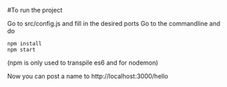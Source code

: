 #To run the project

Go to src/config.js and fill in the desired ports 
Go to the commandline and do

    npm install
    npm start

(npm is only used to transpile es6 and for nodemon)

Now you can post a name to http://localhost:3000/hello 